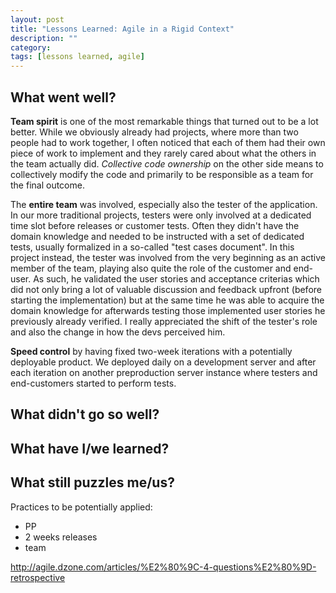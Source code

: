 ```yaml
---
layout: post
title: "Lessons Learned: Agile in a Rigid Context"
description: ""
category:
tags: [lessons learned, agile]
---
```


## What went well?

**Team spirit** is one of the most remarkable things that turned out to be a lot better. While we obviously already had projects, where more than two people had to work together, I often noticed that each of them had their own piece of work to implement and they rarely cared about what the others in the team actually did. _Collective code ownership_ on the other side means to collectively modify the code and primarily to be responsible as a team for the final outcome.

The **entire team** was involved, especially also the tester of the application. In our more traditional projects, testers were only involved at a dedicated time slot before releases or customer tests. Often they didn't have the domain knowledge and needed to be instructed with a set of dedicated tests, usually formalized in a so-called "test cases document". In this project instead, the tester was involved from the very beginning as an active member of the team, playing also quite the role of the customer and end-user. As such, he validated the user stories and acceptance criterias which did not only bring a lot of valuable discussion and feedback upfront (before starting the implementation) but at the same time he was able to acquire the domain knowledge for afterwards testing those implemented user stories he previously already verified. I really appreciated the shift of the tester's role and also the change in how the devs perceived him.

**Speed control** by having fixed two-week iterations with a potentially deployable product. We deployed daily on a development server and after each iteration on another preproduction server instance where testers and end-customers started to perform tests.



## What didn't go so well?



## What have I/we learned?



## What still puzzles me/us?



Practices to be potentially applied:

- PP
- 2 weeks releases
- team

http://agile.dzone.com/articles/%E2%80%9C-4-questions%E2%80%9D-retrospective
